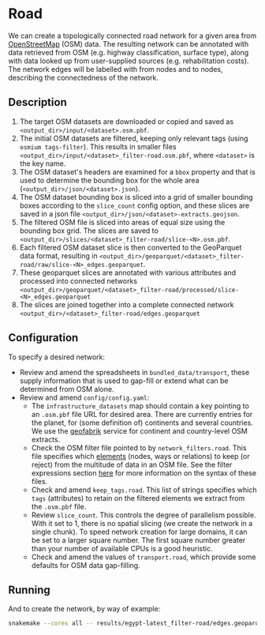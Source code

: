 # Road

We can create a topologically connected road network for a given area from
[OpenStreetMap](https://www.openstreetmap.org) (OSM) data. The resulting
network can be annotated with data retrieved from OSM (e.g. highway
classification, surface type), along with data looked up from user-supplied
sources (e.g. rehabilitation costs). The network edges will be labelled with
from nodes and to nodes, describing the connectedness of the network.

## Description

1. The target OSM datasets are downloaded or copied and saved as
   `<output_dir>/input/<dataset>.osm.pbf`.
1. The initial OSM datasets are filtered, keeping only relevant tags
   (using `osmium tags-filter`). This results in smaller files
   `<output_dir>/input/<dataset>_filter-road.osm.pbf`, where `<dataset>` is the
   key name. 
1. The OSM dataset's headers are examined for a `bbox` property and that is used
   to determine the bounding box for the whole area (`<output_dir>/json/<dataset>.json`).
1. The OSM dataset bounding box is sliced into a grid of smaller bounding boxes
   according to the `slice_count` config option, and these slices are saved
   in a json file `<output_dir>/json/<dataset>-extracts.geojson`.
1. The filtered OSM file is sliced into areas of equal size using the bounding
   box grid. The slices are saved to
   `<output_dir>/slices/<dataset>_filter-road/slice-<N>.osm.pbf`.
1. Each filtered OSM dataset slice is then converted to the GeoParquet data format,
   resulting in `<output_dir>/geoparquet/<dataset>_filter-road/raw/slice-<N>_edges.geoparquet`.
1. These geoparquet slices are annotated with various attributes and processed into connected networks
   `<output_dir>/geoparquet/<dataset>_filter-road/processed/slice-<N>_edges.geoparquet`
1. The slices are joined together into a complete connected network
   `<output_dir>/<dataset>_filter-road/edges.geoparquet`

## Configuration

To specify a desired network:
- Review and amend the spreadsheets in `bundled_data/transport`, these supply
  information that is used to gap-fill or extend what can be determined from OSM alone.
- Review and amend `config/config.yaml`:
    - The `infrastructure_datasets` map should contain a key pointing to an `.osm.pbf`
      file URL for desired area. There are currently entries for the planet,
      for (some definition of) continents and several countries. We use
      the [geofabrik](http://download.geofabrik.de/) service for continent and
      country-level OSM extracts.
    - Check the OSM filter file pointed to by `network_filters.road`.
      This file specifies which [elements](https://wiki.openstreetmap.org/wiki/Elements)
      (nodes, ways or relations) to keep (or reject) from the multitude of data
      in an OSM file. See the filter expressions section
      [here](https://docs.osmcode.org/osmium/latest/osmium-tags-filter.html)
      for more information on the syntax of these files.
    - Check and amend `keep_tags.road`. This list of strings specifies which
      `tags` (attributes) to retain on the filtered elements we extract from
      the `.osm.pbf` file.
    - Review `slice_count`. This controls the degree of parallelism possible.
      With it set to 1, there is no spatial slicing (we create the network in
      a single chunk). To speed network creation for large domains, it can be
      set to a larger square number. The first square number greater than your
      number of available CPUs is a good heuristic.
    - Check and amend the values of `transport.road`, which provide some
      defaults for OSM data gap-filling.

## Running

And to create the network, by way of example:
```bash
snakemake --cores all -- results/egypt-latest_filter-road/edges.geoparquet
```